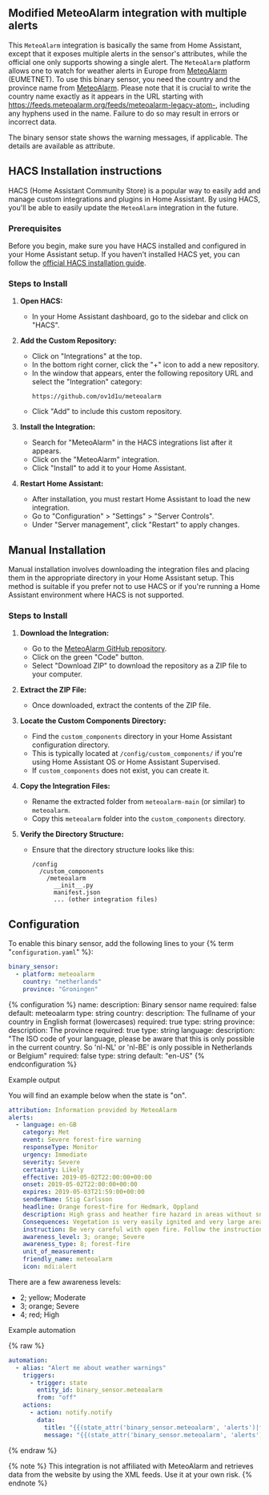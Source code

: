 ## Modified MeteoAlarm integration with multiple alerts

This `MeteoAlarm` integration is basically the same from Home Assistant, except that it exposes multiple alerts in the sensor's attributes, while the official one only supports showing a single alert. The `MeteoAlarm` platform allows one to watch for weather alerts in Europe from [MeteoAlarm](https://www.meteoalarm.org) (EUMETNET). To use this binary sensor, you need the country and the province name from [MeteoAlarm](https://feeds.meteoalarm.org). Please note that it is crucial to write the country name exactly as it appears in the URL starting with https://feeds.meteoalarm.org/feeds/meteoalarm-legacy-atom-, including any hyphens used in the name. Failure to do so may result in errors or incorrect data.

The binary sensor state shows the warning messages, if applicable. The details are available as attribute.

## HACS Installation instructions

HACS (Home Assistant Community Store) is a popular way to easily add and manage custom integrations and plugins in Home Assistant. By using HACS, you'll be able to easily update the `MeteoAlarm` integration in the future.

### Prerequisites

Before you begin, make sure you have HACS installed and configured in your Home Assistant setup. If you haven't installed HACS yet, you can follow the [official HACS installation guide](https://hacs.xyz/docs/setup/download).

### Steps to Install

1. **Open HACS:**
   - In your Home Assistant dashboard, go to the sidebar and click on "HACS".

2. **Add the Custom Repository:**
   - Click on "Integrations" at the top.
   - In the bottom right corner, click the "+" icon to add a new repository.
   - In the window that appears, enter the following repository URL and select the "Integration" category:
     ```
     https://github.com/ov1d1u/meteoalarm
     ```
   - Click "Add" to include this custom repository.

3. **Install the Integration:**
   - Search for "MeteoAlarm" in the HACS integrations list after it appears.
   - Click on the "MeteoAlarm" integration.
   - Click "Install" to add it to your Home Assistant.

4. **Restart Home Assistant:**
   - After installation, you must restart Home Assistant to load the new integration.
   - Go to "Configuration" > "Settings" > "Server Controls".
   - Under "Server management", click "Restart" to apply changes.

## Manual Installation

Manual installation involves downloading the integration files and placing them in the appropriate directory in your Home Assistant setup. This method is suitable if you prefer not to use HACS or if you're running a Home Assistant environment where HACS is not supported.

### Steps to Install

1. **Download the Integration:**
   - Go to the [MeteoAlarm GitHub repository](https://github.com/ov1d1u/meteoalarm).
   - Click on the green "Code" button.
   - Select "Download ZIP" to download the repository as a ZIP file to your computer.

2. **Extract the ZIP File:**
   - Once downloaded, extract the contents of the ZIP file.

3. **Locate the Custom Components Directory:**
   - Find the `custom_components` directory in your Home Assistant configuration directory.
   - This is typically located at `/config/custom_components/` if you're using Home Assistant OS or Home Assistant Supervised.
   - If `custom_components` does not exist, you can create it.

4. **Copy the Integration Files:**
   - Rename the extracted folder from `meteoalarm-main` (or similar) to `meteoalarm`.
   - Copy this `meteoalarm` folder into the `custom_components` directory.

5. **Verify the Directory Structure:**
   - Ensure that the directory structure looks like this:
     ```
     /config
       /custom_components
         /meteoalarm
           __init__.py
           manifest.json
           ... (other integration files)
     ```

## Configuration

To enable this binary sensor, add the following lines to your {% term "`configuration.yaml`" %}:

```yaml
binary_sensor:
  - platform: meteoalarm
    country: "netherlands"
    province: "Groningen"
```

{% configuration %}
name:
  description: Binary sensor name
  required: false
  default: meteoalarm
  type: string
country:
  description: The fullname of your country in English format (lowercases)
  required: true
  type: string
province:
  description: The province
  required: true
  type: string
language:
  description: "The ISO code of your language, please be aware that this is only possible in the current country. So 'nl-NL' or 'nl-BE' is only possible in Netherlands or Belgium"
  required: false
  type: string
  default: "en-US"
{% endconfiguration %}

Example output

You will find an example below when the state is "on".

```yaml
attribution: Information provided by MeteoAlarm
alerts:
  - language: en-GB
    category: Met
    event: Severe forest-fire warning
    responseType: Monitor
    urgency: Immediate
    severity: Severe
    certainty: Likely
    effective: 2019-05-02T22:00:00+00:00
    onset: 2019-05-02T22:00:00+00:00
    expires: 2019-05-03T21:59:00+00:00
    senderName: Stig Carlsson
    headline: Orange forest-fire for Hedmark, Oppland
    description: High grass and heather fire hazard in areas without snow until significant amount of precipitation.
    Consequences: Vegetation is very easily ignited and very large areas may be affected.
    instruction: Be very careful with open fire. Follow the instructions from the local authorities. Emergency services should assess a necessary level of alertness.
    awareness_level: 3; orange; Severe
    awareness_type: 8; forest-fire
    unit_of_measurement:
    friendly_name: meteoalarm
    icon: mdi:alert
```

There are a few awareness levels:

- 2; yellow; Moderate
- 3; orange; Severe
- 4; red; High

Example automation

{% raw %}

```yaml
automation:
  - alias: "Alert me about weather warnings"
    triggers:
      - trigger: state
        entity_id: binary_sensor.meteoalarm
        from: "off"
    actions:
      - action: notify.notify
        data:
          title: "{{(state_attr('binary_sensor.meteoalarm', 'alerts')|first)['headline']}}"
          message: "{{(state_attr('binary_sensor.meteoalarm', 'alerts')|first)['description']}} is effective on {{(state_attr('binary_sensor.meteoalarm', 'alerts')|first)['effective']}}"
```

{% endraw %}

{% note %}
This integration is not affiliated with MeteoAlarm and retrieves data from the website by using the XML feeds. Use it at your own risk.
{% endnote %}